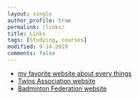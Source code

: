 ```yaml
---
layout: single
author_profile: true
permalink: /links/
title: Links
tags: [Studying, courses]
modified: 9-14-2019
comments: false
---
```



* [my favorite website about every things](https://www.youtube.com/)
* [Twins Association website](https://www.irtwins.com/)
* [Badminton Federation website](https://www.irtwins.com/)

